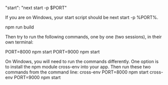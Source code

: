 "start": "next start -p $PORT"

If you are on Windows, your start script should be next start -p %PORT%.

npm run build

Then try to run the following commands, one by one (two sessions), in their own terminal:

PORT=8000 npm start
PORT=9000 npm start

On Windows, you will need to run the commands differently. One option is to install the npm module cross-env into your app. Then run these two commands from the command line: 
cross-env PORT=8000 npm start 
cross-env PORT=9000 npm start